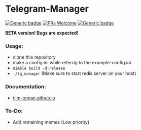 # Telegram-Manager

[![Generic badge](https://img.shields.io/badge/made%20with-nim-yellow.svg)](https://nim-lang.org)   [![PRs Welcome](https://img.shields.io/badge/PRs-welcome-brightgreen.svg?style=flat-square)](https://github.com/rupansh/nim-tg-manager/pulls)  [![Generic badge](https://img.shields.io/badge/license-RPL%201.b-blue.svg)](https://github.com/rupansh/nim-tg-manager/blob/master/LICENSE)  

**BETA version! Bugs are expected!**

### Usage:
- clone this repository
- make a config.ini while referrig to the example-config.ini
- `nimble build -d:release`
- `./tg_manager` (Make sure to start redis server on your host)

### Documentation:

- [nim-tgman.github.io](https://rupansh.github.io/nimtg-man.github.io/)

### To-Do:
- Add remaining memes (Low priority)
